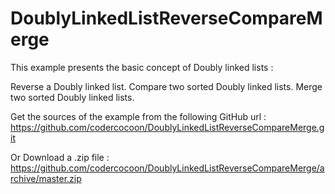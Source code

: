 # DoublyLinkedListReverseCompareMerge

This example presents the basic concept of Doubly linked lists :

Reverse a Doubly linked list.
Compare two sorted Doubly linked lists.
Merge two sorted Doubly linked lists.

Get the sources of the example from the following GitHub url : https://github.com/codercocoon/DoublyLinkedListReverseCompareMerge.git

Or Download a .zip file : https://github.com/codercocoon/DoublyLinkedListReverseCompareMerge/archive/master.zip